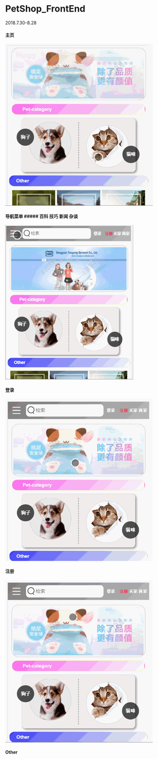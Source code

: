# PetShop_FrontEnd
2018.7.30-8.28

#### 主页

![home](https://github.com/Cejron/PetShop_FrontEnd/blob/master/screenshot/home.gif)

#### 导航菜单 ##### 百科 技巧 新闻 杂谈
   
   ![baike](https://github.com/Cejron/PetShop_FrontEnd/blob/master/screenshot/baike.gif)
   
#### 登录

![login](https://github.com/Cejron/PetShop_FrontEnd/blob/master/screenshot/login.gif)

#### 注册

![res](https://github.com/Cejron/PetShop_FrontEnd/blob/master/screenshot/res.gif)

#### Other

    
